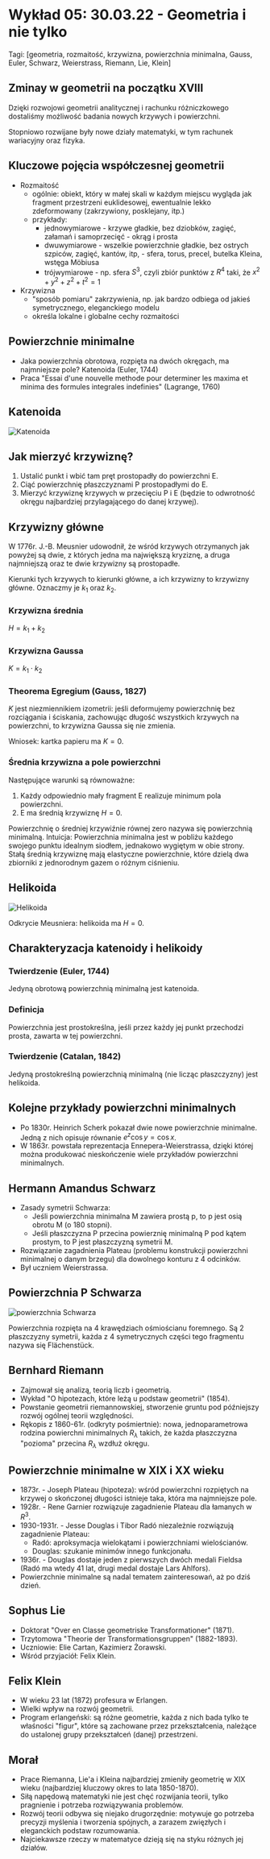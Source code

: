 # Wykład 05: 30.03.22 - Geometria i nie tylko

Tagi: [geometria, rozmaitość, krzywizna, powierzchnia minimalna, Gauss, Euler, Schwarz, Weierstrass, Riemann, Lie, Klein]

## Zminay w geometrii na początku XVIII

Dzięki rozwojowi geometrii analitycznej i rachunku różniczkowego dostaliśmy możliwość badania nowych krzywych i powierzchni.

Stopniowo rozwijane były nowe działy matematyki, w tym rachunek wariacyjny oraz fizyka.

## Kluczowe pojęcia współczesnej geometrii

- Rozmaitość
    - ogólnie: obiekt, który w małej skali w każdym miejscu wygląda jak fragment przestrzeni euklidesowej, ewentualnie lekko zdeformowany (zakrzywiony, posklejany, itp.)
    - przykłady:
        - jednowymiarowe - krzywe gładkie, bez dziobków, zagięć, załamań i samoprzecięć - okrąg i prosta
        - dwuwymiarowe - wszelkie powierzchnie gładkie, bez ostrych szpiców, zagięć, kantów, itp, - sfera, torus, precel, butelka Kleina, wstęga Möbiusa
        - trójwymiarowe - np. sfera $S^3$, czyli zbiór punktów z $R^4$ taki, że $x^2+y^2+z^2+t^2=1$
- Krzywizna
    - "sposób pomiaru" zakrzywienia, np. jak bardzo odbiega od jakieś symetrycznego, eleganckiego modelu
    - określa lokalne i globalne cechy rozmaitości

## Powierzchnie minimalne

- Jaka powierzchnia obrotowa, rozpięta na dwóch okręgach, ma najmniejsze pole? Katenoida (Euler, 1744)
- Praca "Essai d'une nouvelle methode pour determiner les maxima et minima des formules integrales indefinies" (Lagrange, 1760)

## Katenoida

![Katenoida](./obrazki/wyklad05_katenoida.png)

## Jak mierzyć krzywiznę?

1. Ustalić punkt i wbić tam pręt prostopadły do powierzchni E.
2. Ciąć powierzchnię płaszczyznami P prostopadłymi do E.
3. Mierzyć krzywiznę krzywych w przecięciu P i E (będzie to odwrotność okręgu najbardziej przylagającego do danej krzywej).

## Krzywizny główne

W 1776r. J.-B. Meusnier udowodnił, że wśród krzywych otrzymanych jak powyżej są dwie, z których jedna ma największą kryziznę, a druga najmniejszą oraz te dwie krzywizny są prostopadłe.

Kierunki tych krzywych to kierunki główne, a ich krzywizny to krzywizny główne. Oznaczmy je $k_1$ oraz $k_2$.

### Krzywizna średnia

$H=k_1+k_2$

### Krzywizna Gaussa

$K=k_1\cdot k_2$

### Theorema Egregium (Gauss, 1827)

$K$ jest niezmiennikiem izometrii: jeśli deformujemy powierzchnię bez rozciągania i ściskania, zachowując długość wszystkich krzywych na powierzchni, to krzywizna Gaussa się nie zmienia.

Wniosek: kartka papieru ma $K=0$.

### Średnia krzywizna a pole powierzchni

Następujące warunki są równoważne:
1. Każdy odpowiednio mały fragment E realizuje minimum pola powierzchni.
2. E ma średnią krzywiznę $H=0$.

Powierzchnię o średniej krzywiźnie równej zero nazywa się powierzchnią minimalną.
Intuicja: Powierzchnia minimalna jest w pobliżu każdego swojego punktu idealnym siodłem, jednakowo wygiętym w obie strony.
Stałą średnią krzywiznę mają elastyczne powierzchnie, które dzielą dwa zbiorniki z jednorodnym gazem o różnym ciśnieniu.

## Helikoida

![Helikoida](./obrazki/wyklad05_helikoida.png)

Odkrycie Meusniera: helikoida ma $H=0$.

## Charakteryzacja katenoidy i helikoidy

### Twierdzenie (Euler, 1744)

Jedyną obrotową powierzchnią minimalną jest katenoida.

### Definicja

Powierzchnia jest prostokreślna, jeśli przez każdy jej punkt przechodzi prosta, zawarta w tej powierzchni.

### Twierdzenie (Catalan, 1842)

Jedyną prostokreślną powierzchnią minimalną (nie licząc płaszczyzny) jest helikoida.

## Kolejne przykłady powierzchni minimalnych

- Po 1830r. Heinrich Scherk pokazał dwie nowe powierzchnie minimalne. Jedną z nich opisuje równanie $e^z\cos{y}=\cos{x}$.
- W 1863r. powstała reprezentacja Ennepera-Weierstrassa, dzięki której można produkować nieskończenie wiele przykładów powierzchni minimalnych.

## Hermann Amandus Schwarz

- Zasady symetrii Schwarza:
    - Jeśli powierzchnia minimalna M zawiera prostą p, to p jest osią obrotu M (o 180 stopni).
    - Jeśli płaszczyzna P przecina powierznię minimalną P pod kątem prostym, to P jest płaszczyzną symetrii M.
- Rozwiązanie zagadnienia Plateau (problemu konstrukcji powierzchni minimalnej o danym brzegu) dla dowolnego konturu z 4 odcinków.
- Był uczniem Weierstrassa.

## Powierzchnia P Schwarza

![powierzchnia Schwarza](./obrazki/powierzchnia_p_schwarza.png)

Powierzchnia rozpięta na 4 krawędziach ośmiościanu foremnego.
Są 2 płaszczyzny symetrii, każda z 4 symetrycznych części tego fragmentu nazywa się Flächenstück.

## Bernhard Riemann

- Zajmował się analizą, teorią liczb i geometrią.
- Wykład "O hipotezach, które leżą u podstaw geometrii" (1854).
- Powstanie geometrii riemannowskiej, stworzenie gruntu pod późniejszy rozwój ogólnej teorii względności.
- Rękopis z 1860-61r. (odkryty pośmiertnie): nowa, jednoparametrowa rodzina powierchni minimalnych $R_\lambda$ takich, że każda płaszczyzna "pozioma" przecina $R_\lambda$ wzdłuż okręgu.

## Powierzchnie minimalne w XIX i XX wieku

- 1873r. - Joseph Plateau (hipoteza): wśród powierzchni rozpiętych na krzywej o skończonej długości istnieje taka, która ma najmniejsze pole.
- 1928r. - Rene Garnier rozwiązuje zagadnienie Plateau dla łamanych w $R^3$.
- 1930-1931r. - Jesse Douglas i Tibor Radó niezależnie rozwiązują zagadnienie Plateau:
    - Radó: aproksymacja wielokątami i powierzchniami wielościanów.
    - Douglas: szukanie minimów innego funkcjonału.
- 1936r. - Douglas dostaje jeden z pierwszych dwóch medali Fieldsa (Radó ma wtedy 41 lat, drugi medal dostaje Lars Ahlfors).
- Powierzchnie minimalne są nadal tematem zainteresowań, aż po dziś dzień.

## Sophus Lie

- Doktorat "Over en Classe geometriske Transformationer" (1871).
- Trzytomowa "Theorie der Transformationsgruppen" (1882-1893).
- Uczniowie: Elie Cartan, Kazimierz Żorawski.
- Wśród przyjaciół: Felix Klein.

## Felix Klein

- W wieku 23 lat (1872) profesura w Erlangen.
- Wielki wpływ na rozwój geometrii.
- Program erlangeński: są różne geometrie, każda z nich bada tylko te właśności "figur", które są zachowane przez przekształcenia, należące do ustalonej grupy przekształceń (danej) przestrzeni.

## Morał

- Prace Riemanna, Lie'a i Kleina najbardziej zmieniły geometrię w XIX wieku (najbardziej kluczowy okres to lata 1850-1870).
- Siłą napędową matematyki nie jest chęć rozwijania teorii, tylko pragnienie i potrzeba rozwiązywania problemów.
- Rozwój teorii odbywa się niejako drugorzędnie: motywuje go potrzeba precyzji myślenia i tworzenia spójnych, a zarazem zwięzłych i eleganckich podstaw rozumowania.
- Najciekawsze rzeczy w matematyce dzieją się na styku różnych jej działów.